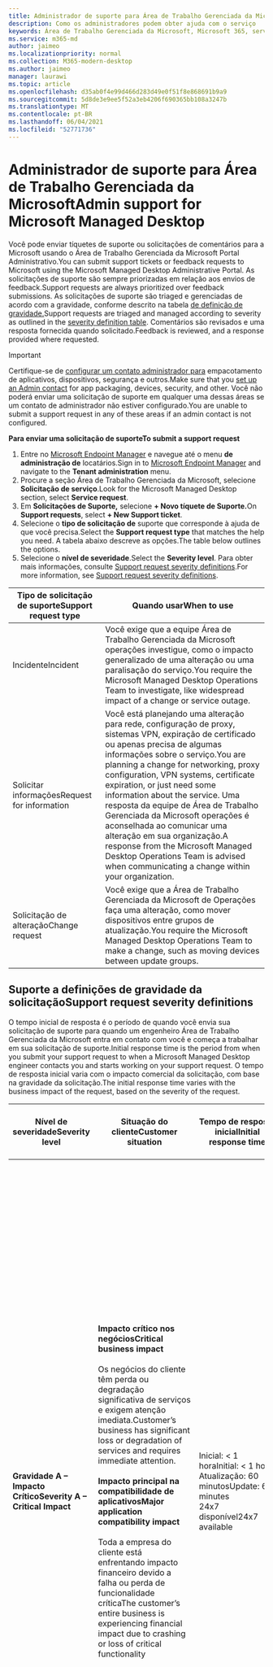 ```yaml
---
title: Administrador de suporte para Área de Trabalho Gerenciada da Microsoft
description: Como os administradores podem obter ajuda com o serviço
keywords: Área de Trabalho Gerenciada da Microsoft, Microsoft 365, serviço, documentação
ms.service: m365-md
author: jaimeo
ms.localizationpriority: normal
ms.collection: M365-modern-desktop
ms.author: jaimeo
manager: laurawi
ms.topic: article
ms.openlocfilehash: d35ab0f4e99d466d283d49e0f51f8e868691b9a9
ms.sourcegitcommit: 5d8de3e9ee5f52a3eb4206f690365bb108a3247b
ms.translationtype: MT
ms.contentlocale: pt-BR
ms.lasthandoff: 06/04/2021
ms.locfileid: "52771736"
---
```

# <a name="admin-support-for-microsoft-managed-desktop"></a><span data-ttu-id="16293-104">Administrador de suporte para Área de Trabalho Gerenciada da Microsoft</span><span class="sxs-lookup"><span data-stu-id="16293-104">Admin support for Microsoft Managed Desktop</span></span>

<span data-ttu-id="16293-105">Você pode enviar tíquetes de suporte ou solicitações de comentários para a Microsoft usando o Área de Trabalho Gerenciada da Microsoft Portal Administrativo.</span><span class="sxs-lookup"><span data-stu-id="16293-105">You can submit support tickets or feedback requests to Microsoft using the Microsoft Managed Desktop Administrative Portal.</span></span> <span data-ttu-id="16293-106">As solicitações de suporte são sempre priorizadas em relação aos envios de feedback.</span><span class="sxs-lookup"><span data-stu-id="16293-106">Support requests are always prioritized over feedback submissions.</span></span> <span data-ttu-id="16293-107">As solicitações de suporte são triaged e gerenciadas de acordo com a gravidade, conforme descrito na tabela [de definição de gravidade.](#sev)</span><span class="sxs-lookup"><span data-stu-id="16293-107">Support requests are triaged and managed according to severity as outlined in the [severity definition table](#sev).</span></span> <span data-ttu-id="16293-108">Comentários são revisados e uma resposta fornecida quando solicitado.</span><span class="sxs-lookup"><span data-stu-id="16293-108">Feedback is reviewed, and a response provided where requested.</span></span> 

>[!IMPORTANT]
><span data-ttu-id="16293-109">Certifique-se de [configurar um contato administrador para](../get-started/add-admin-contacts.md) empacotamento de aplicativos, dispositivos, segurança e outros.</span><span class="sxs-lookup"><span data-stu-id="16293-109">Make sure that you [set up an Admin contact](../get-started/add-admin-contacts.md) for app packaging, devices, security, and other.</span></span> <span data-ttu-id="16293-110">Você não poderá enviar uma solicitação de suporte em qualquer uma dessas áreas se um contato de administrador não estiver configurado.</span><span class="sxs-lookup"><span data-stu-id="16293-110">You are unable to submit a support request in any of these areas if an admin contact is not configured.</span></span>

<span data-ttu-id="16293-111">**Para enviar uma solicitação de suporte**</span><span class="sxs-lookup"><span data-stu-id="16293-111">**To submit a support request**</span></span>
1. <span data-ttu-id="16293-112">Entre no [Microsoft Endpoint Manager](https://endpoint.microsoft.com/) e navegue até o menu **de administração de** locatários.</span><span class="sxs-lookup"><span data-stu-id="16293-112">Sign in to [Microsoft Endpoint Manager](https://endpoint.microsoft.com/) and navigate to the **Tenant administration** menu.</span></span>
2. <span data-ttu-id="16293-113">Procure a seção Área de Trabalho Gerenciada da Microsoft, selecione **Solicitação de serviço**.</span><span class="sxs-lookup"><span data-stu-id="16293-113">Look for the Microsoft Managed Desktop section, select **Service request**.</span></span>
3. <span data-ttu-id="16293-114">Em **Solicitações de Suporte,** selecione **+ Novo tíquete de Suporte.**</span><span class="sxs-lookup"><span data-stu-id="16293-114">On **Support requests**, select **+ New Support ticket**.</span></span>
4. <span data-ttu-id="16293-115">Selecione o **tipo de solicitação de** suporte que corresponde à ajuda de que você precisa.</span><span class="sxs-lookup"><span data-stu-id="16293-115">Select the **Support request type** that matches the help you need.</span></span> <span data-ttu-id="16293-116">A tabela abaixo descreve as opções.</span><span class="sxs-lookup"><span data-stu-id="16293-116">The table below outlines the options.</span></span> 
5. <span data-ttu-id="16293-117">Selecione o **nível de severidade**.</span><span class="sxs-lookup"><span data-stu-id="16293-117">Select the **Severity level**.</span></span> <span data-ttu-id="16293-118">Para obter mais informações, consulte [Support request severity definitions](#sev).</span><span class="sxs-lookup"><span data-stu-id="16293-118">For more information, see [Support request severity definitions](#sev).</span></span> 

<span data-ttu-id="16293-119">Tipo de solicitação de suporte</span><span class="sxs-lookup"><span data-stu-id="16293-119">Support request type</span></span> | <span data-ttu-id="16293-120">Quando usar</span><span class="sxs-lookup"><span data-stu-id="16293-120">When to use</span></span>
--- | ---
<span data-ttu-id="16293-121">Incidente</span><span class="sxs-lookup"><span data-stu-id="16293-121">Incident</span></span> | <span data-ttu-id="16293-122">Você exige que a equipe Área de Trabalho Gerenciada da Microsoft operações investigue, como o impacto generalizado de uma alteração ou uma paralisação do serviço.</span><span class="sxs-lookup"><span data-stu-id="16293-122">You require the Microsoft Managed Desktop Operations Team to investigate, like widespread impact of a change or service outage.</span></span>
<span data-ttu-id="16293-123">Solicitar informações</span><span class="sxs-lookup"><span data-stu-id="16293-123">Request for information</span></span> | <span data-ttu-id="16293-124">Você está planejando uma alteração para rede, configuração de proxy, sistemas VPN, expiração de certificado ou apenas precisa de algumas informações sobre o serviço.</span><span class="sxs-lookup"><span data-stu-id="16293-124">You are planning a change for networking, proxy configuration, VPN systems, certificate expiration, or just need some information about the service.</span></span> <span data-ttu-id="16293-125">Uma resposta da equipe de Área de Trabalho Gerenciada da Microsoft operações é aconselhada ao comunicar uma alteração em sua organização.</span><span class="sxs-lookup"><span data-stu-id="16293-125">A response from the Microsoft Managed Desktop Operations Team is advised when communicating a change within your organization.</span></span>
<span data-ttu-id="16293-126">Solicitação de alteração</span><span class="sxs-lookup"><span data-stu-id="16293-126">Change request</span></span> | <span data-ttu-id="16293-127">Você exige que a Área de Trabalho Gerenciada da Microsoft de Operações faça uma alteração, como mover dispositivos entre grupos de atualização.</span><span class="sxs-lookup"><span data-stu-id="16293-127">You require the Microsoft Managed Desktop Operations Team to make a change, such as moving devices between update groups.</span></span>

<span id="sev" />

## <a name="support-request-severity-definitions"></a><span data-ttu-id="16293-128">Suporte a definições de gravidade da solicitação</span><span class="sxs-lookup"><span data-stu-id="16293-128">Support request severity definitions</span></span>

<span data-ttu-id="16293-129">O tempo inicial de resposta é o período de quando você envia sua solicitação de suporte para quando um engenheiro Área de Trabalho Gerenciada da Microsoft entra em contato com você e começa a trabalhar em sua solicitação de suporte.</span><span class="sxs-lookup"><span data-stu-id="16293-129">Initial response time is the period from when you submit your support request to when a Microsoft Managed Desktop engineer contacts you and starts working on your support request.</span></span> <span data-ttu-id="16293-130">O tempo de resposta inicial varia com o impacto comercial da solicitação, com base na gravidade da solicitação.</span><span class="sxs-lookup"><span data-stu-id="16293-130">The initial response time varies with the business impact of the request, based on the severity of the request.</span></span>

<span data-ttu-id="16293-131">Nível de severidade</span><span class="sxs-lookup"><span data-stu-id="16293-131">Severity level</span></span>  | <span data-ttu-id="16293-132">Situação do cliente</span><span class="sxs-lookup"><span data-stu-id="16293-132">Customer situation</span></span> |  <span data-ttu-id="16293-133">Tempo de resposta inicial</span><span class="sxs-lookup"><span data-stu-id="16293-133">Initial response time</span></span>   | <span data-ttu-id="16293-134">Resposta esperada do cliente</span><span class="sxs-lookup"><span data-stu-id="16293-134">Expected customer response</span></span>
--- | --- | --- | ---
<span data-ttu-id="16293-135">**Gravidade A – Impacto Crítico**</span><span class="sxs-lookup"><span data-stu-id="16293-135">**Severity A – Critical Impact**</span></span> |  <span data-ttu-id="16293-136">**Impacto crítico nos negócios**</span><span class="sxs-lookup"><span data-stu-id="16293-136">**Critical business impact**</span></span><br><br><span data-ttu-id="16293-137">Os negócios do cliente têm perda ou degradação significativa de serviços e exigem atenção imediata.</span><span class="sxs-lookup"><span data-stu-id="16293-137">Customer’s business has significant loss or degradation of services and requires immediate attention.</span></span><br><br><span data-ttu-id="16293-138">**Impacto principal na compatibilidade de aplicativos**</span><span class="sxs-lookup"><span data-stu-id="16293-138">**Major application compatibility impact**</span></span><br><br><span data-ttu-id="16293-139">Toda a empresa do cliente está enfrentando impacto financeiro devido a falha ou perda de funcionalidade crítica</span><span class="sxs-lookup"><span data-stu-id="16293-139">The customer’s entire business is experiencing financial impact due to crashing or loss of critical functionality</span></span> | <span data-ttu-id="16293-140">Inicial: < 1 hora</span><span class="sxs-lookup"><span data-stu-id="16293-140">Initial: < 1 hour</span></span><br><span data-ttu-id="16293-141">Atualização: 60 minutos</span><span class="sxs-lookup"><span data-stu-id="16293-141">Update: 60 minutes</span></span><br><span data-ttu-id="16293-142">24x7 disponível</span><span class="sxs-lookup"><span data-stu-id="16293-142">24x7 available</span></span> | <span data-ttu-id="16293-143">Ao selecionar Severidade A, confirme se o problema tem um impacto comercial crítico, com perda grave e degradação dos serviços.</span><span class="sxs-lookup"><span data-stu-id="16293-143">When you select Severity A, you confirm that the issue has critical business impact, with severe loss and degradation of services.</span></span> <br><br><span data-ttu-id="16293-144">O problema exige uma resposta imediata e você se compromete com a operação 24x7 contínua todos os dias com a equipe da Microsoft até a resolução, caso contrário, a Microsoft poderá, a seu critério, diminuir a severidade para o nível B.</span><span class="sxs-lookup"><span data-stu-id="16293-144">The issue demands an immediate response, and you commit to continuous 24x7 operation every day with the Microsoft team until resolution, otherwise, Microsoft may at its discretion decrease the Severity to level B.</span></span><br><br> <span data-ttu-id="16293-145">Você também garante que a Microsoft tenha suas informações de contato precisas.</span><span class="sxs-lookup"><span data-stu-id="16293-145">You also ensure that Microsoft has your accurate contact information.</span></span> 
<span data-ttu-id="16293-146">**Severidade B – Impacto Moderado**</span><span class="sxs-lookup"><span data-stu-id="16293-146">**Severity B – Moderate Impact**</span></span> |  <span data-ttu-id="16293-147">**Impacto moderado nos negócios**</span><span class="sxs-lookup"><span data-stu-id="16293-147">**Moderate business impact**</span></span><br><br><span data-ttu-id="16293-148">Os negócios do cliente têm perda moderada ou degradação de serviços, mas o trabalho pode razoavelmente continuar de forma prejudicada.</span><span class="sxs-lookup"><span data-stu-id="16293-148">Customer’s business has moderate loss or degradation of services, but work can reasonably continue in an impaired manner.</span></span><br><br><span data-ttu-id="16293-149">**Impacto moderado na compatibilidade de aplicativos**</span><span class="sxs-lookup"><span data-stu-id="16293-149">**Moderate application compatibility impact**</span></span><br><br><span data-ttu-id="16293-150">Um grupo de negócios específico não é mais produtivo, devido ao comportamento de falha ou à perda da funcionalidade crítica.</span><span class="sxs-lookup"><span data-stu-id="16293-150">A specific business group is no longer productive, due to crashing behavior or loss of critical functionality.</span></span> |  <span data-ttu-id="16293-151">Inicial: < 4 horas</span><span class="sxs-lookup"><span data-stu-id="16293-151">Initial: < 4 hours</span></span><br><span data-ttu-id="16293-152">Atualização: 12 horas</span><span class="sxs-lookup"><span data-stu-id="16293-152">Update: 12 hours</span></span><br><span data-ttu-id="16293-153">Horário comercial (24x7 disponível)</span><span class="sxs-lookup"><span data-stu-id="16293-153">Business hours (24x7 available)</span></span> | <span data-ttu-id="16293-154">Quando você seleciona Severidade B, confirma se o problema tem impacto moderado para sua empresa com perda e degradação de serviços, mas as soluções alternativas permitem continuidade de negócios razoável, embora temporária.</span><span class="sxs-lookup"><span data-stu-id="16293-154">When you select Severity B, you confirm that the issue has moderate impact to your business with loss and degradation of services, but workarounds enable reasonable, albeit temporary, business continuity.</span></span> <br><br><span data-ttu-id="16293-155">O problema exige uma resposta urgente.</span><span class="sxs-lookup"><span data-stu-id="16293-155">The issue demands an urgent response.</span></span> <span data-ttu-id="16293-156">Se você escolher 24x7 ao enviar a solicitação de suporte, você se compromete a uma operação contínua 24x7 todos os dias com a equipe da Microsoft até a resolução, caso contrário, a Microsoft poderá, a seu critério, diminuir a gravidade para o nível C. Se você escolher o suporte de horário comercial ao enviar um incidente de Severidade B, a Microsoft entrará em contato somente durante o horário comercial.</span><span class="sxs-lookup"><span data-stu-id="16293-156">If you chose 24x7 when you submit the support request, you commit to a continuous 24x7 operation every day with the Microsoft team until resolution, otherwise, Microsoft might at its discretion decrease the severity to level C. If you chose business-hours support when you submit a Severity B incident, Microsoft will contact you during business hours only.</span></span><br><br><span data-ttu-id="16293-157">Você também garante que a Microsoft tenha suas informações de contato precisas.</span><span class="sxs-lookup"><span data-stu-id="16293-157">You also ensure that Microsoft has your accurate contact information.</span></span>
<span data-ttu-id="16293-158">**Gravidade C – Impacto Mínimo**</span><span class="sxs-lookup"><span data-stu-id="16293-158">**Severity C – Minimal Impact**</span></span> |   <span data-ttu-id="16293-159">**Impacto mínimo nos negócios**</span><span class="sxs-lookup"><span data-stu-id="16293-159">**Minimum business impact**</span></span><br><br> <span data-ttu-id="16293-160">Os negócios do cliente estão funcionando com pequenos impedimentos de serviços.</span><span class="sxs-lookup"><span data-stu-id="16293-160">Customer’s business is functioning with minor impediments of services.</span></span><br><br><span data-ttu-id="16293-161">**Impacto secundário na compatibilidade do aplicativo**</span><span class="sxs-lookup"><span data-stu-id="16293-161">**Minor application compatibility impact**</span></span><br><br><span data-ttu-id="16293-162">Usuários potencialmente não relacionados têm pequenos problemas de compatibilidade que não impedem a produtividade</span><span class="sxs-lookup"><span data-stu-id="16293-162">Potentially unrelated users experience minor compatibility issues that do not prevent productivity</span></span> |    <span data-ttu-id="16293-163">Inicial: < 8 horas</span><span class="sxs-lookup"><span data-stu-id="16293-163">Initial: < 8 hours</span></span><br><span data-ttu-id="16293-164">Atualização: 24 horas</span><span class="sxs-lookup"><span data-stu-id="16293-164">Update: 24 hours</span></span><br><span data-ttu-id="16293-165">Horário comercial</span><span class="sxs-lookup"><span data-stu-id="16293-165">Business hours</span></span>  | <span data-ttu-id="16293-166">Ao selecionar Severidade C, confirme se o problema tem impacto mínimo para sua empresa com um pequeno impedimento de serviço.</span><span class="sxs-lookup"><span data-stu-id="16293-166">When you select Severity C, you confirm that the issue has minimum impact to your business with minor impediment of service.</span></span><br><br><span data-ttu-id="16293-167">Para um incidente de Severidade C, a Microsoft entrará em contato somente durante o horário comercial.</span><span class="sxs-lookup"><span data-stu-id="16293-167">For a Severity C incident, Microsoft will contact you during business hours only.</span></span><br><br><span data-ttu-id="16293-168">Você também garante que a Microsoft tenha suas informações de contato precisas</span><span class="sxs-lookup"><span data-stu-id="16293-168">You also ensure that Microsoft has your accurate contact information</span></span>

<span data-ttu-id="16293-169">Mais detalhes:</span><span class="sxs-lookup"><span data-stu-id="16293-169">More details:</span></span>
- <span data-ttu-id="16293-170">**Idiomas de suporte** - Todo o suporte é fornecido em inglês.</span><span class="sxs-lookup"><span data-stu-id="16293-170">**Support languages** - All support is provided in English.</span></span>
- <span data-ttu-id="16293-171">**Alterações no** nível de gravidade – a Microsoft pode rebaixar o nível de gravidade se o cliente não conseguir fornecer recursos ou respostas adequados para permitir que a Microsoft continue com os esforços de resolução de problemas.</span><span class="sxs-lookup"><span data-stu-id="16293-171">**Severity level changes** - Microsoft may downgrade the severity level if the customer is not able to provide adequate resources or responses to enable Microsoft to continue with problem resolution efforts.</span></span> 
- <span data-ttu-id="16293-172">**Horário comercial** - Para a maioria dos países, o horário comercial é das 9:00 às 17:00, horário padrão do Pacífico.</span><span class="sxs-lookup"><span data-stu-id="16293-172">**Business hours** - For most countries, business hours are from 9:00 AM to 5:00 PM, Pacific Standard Time.</span></span>
- <span data-ttu-id="16293-173">**Compatibilidade** de aplicativos - Para que um problema de compatibilidade de aplicativo seja considerado, deve haver um erro reprodutível, da mesma versão do aplicativo, entre a versão anterior e atual do Windows ou Office.</span><span class="sxs-lookup"><span data-stu-id="16293-173">**Application compatibility** - For an application compatibility issue to be considered, there must be a reproducible error, of the same version of the application, between the previous and current version of Windows or Office.</span></span> <span data-ttu-id="16293-174">Para resolver problemas de compatibilidade de aplicativos, a Microsoft requer um ponto de contato do cliente para trabalhar.</span><span class="sxs-lookup"><span data-stu-id="16293-174">To resolve application compatibility issues, Microsoft requires a customer point of contact to work with.</span></span> <span data-ttu-id="16293-175">O indivíduo deve trabalhar diretamente com nossa equipe do Fast Track para investigar e resolver o problema.</span><span class="sxs-lookup"><span data-stu-id="16293-175">The individual must work directly with our Fast Track team to investigate and resolve the issue.</span></span>
- <span data-ttu-id="16293-176">**Tempo de resposta do cliente** Se um cliente não conseguir atender aos requisitos de resposta esperados, a Microsoft rebaixará a solicitação por um nível de gravidade, para um mínimo de Severidade C. Se um cliente não responder às solicitações de ação, a Microsoft reduzirá e fechará a solicitação de suporte dentro de 48 horas após a última solicitação.</span><span class="sxs-lookup"><span data-stu-id="16293-176">**Customer response time** If a customer is unable to meet the expected response requirements, Microsoft will downgrade the request by one severity level, to a minimum of Severity C. If a customer is unresponsive to requests for action, Microsoft will mitigate and close the support request within 48 hours of the last request.</span></span>

## <a name="provide-feedback"></a><span data-ttu-id="16293-177">Faça comentários</span><span class="sxs-lookup"><span data-stu-id="16293-177">Provide feedback</span></span>

<span data-ttu-id="16293-178">Agradecemos seus comentários e o usamos para melhorar a experiência de suporte do administrador.</span><span class="sxs-lookup"><span data-stu-id="16293-178">We appreciate your feedback and use it to improve the admin support experience.</span></span>

<span data-ttu-id="16293-179">Depois que um tíquete está no estado **Mitigado** ou **Resolvido,** você pode compartilhar seus comentários sobre sua experiência com esse problema específico.</span><span class="sxs-lookup"><span data-stu-id="16293-179">Once a ticket is in the **Mitigated** or **Resolved** state, you can share your feedback on your experience with that particular issue.</span></span> <span data-ttu-id="16293-180">Para compartilhar comentários, acesse a página **Solicitações de** serviço no menu Solução de Problemas **+** suporte do portal MEM.</span><span class="sxs-lookup"><span data-stu-id="16293-180">To share feedback, go to the **Service requests** page in the **Troubleshooting + support** menu of the MEM portal.</span></span> <span data-ttu-id="16293-181">Selecione o tíquete específico.</span><span class="sxs-lookup"><span data-stu-id="16293-181">Select the specific ticket.</span></span> <span data-ttu-id="16293-182">Os detalhes do tíquete aparecerão no submenu do lado direito, selecione a guia **Comentários** e forneça as informações solicitadas.</span><span class="sxs-lookup"><span data-stu-id="16293-182">The ticket details will appear in the fly-in on the right side, select the **Feedback** tab, and provide the requested information.</span></span> <span data-ttu-id="16293-183">Tenha cuidado para não incluir informações pessoais no formulário de comentários.</span><span class="sxs-lookup"><span data-stu-id="16293-183">Be careful not to include any personal information in the feedback form.</span></span> <span data-ttu-id="16293-184">Para obter mais informações sobre privacidade, consulte a [Declaração de Privacidade da Microsoft.](https://privacy.microsoft.com/privacystatement)</span><span class="sxs-lookup"><span data-stu-id="16293-184">For more information about privacy, see the [Microsoft Privacy Statement](https://privacy.microsoft.com/privacystatement).</span></span>

![Formulário de feedback](../../media/feedback_form.png)



## <a name="more-resources"></a><span data-ttu-id="16293-186">Mais recursos</span><span class="sxs-lookup"><span data-stu-id="16293-186">More resources</span></span>
- <span data-ttu-id="16293-187">[Suporte do usuário para Área de Trabalho Gerenciada da Microsoft](end-user-support.md).</span><span class="sxs-lookup"><span data-stu-id="16293-187">[User support for Microsoft Managed Desktop](end-user-support.md).</span></span> 
- <span data-ttu-id="16293-188">[Suporte para Área de Trabalho Gerenciada da Microsoft](../service-description/support.md).</span><span class="sxs-lookup"><span data-stu-id="16293-188">[Support for Microsoft Managed Desktop](../service-description/support.md).</span></span> 
- <span data-ttu-id="16293-189">Se você já se inscreve no Área de Trabalho Gerenciada da Microsoft, poderá encontrar procedimentos detalhados, fluxos de processo, instruções de trabalho e perguntas frequentes no Guia de Administração do Área de Trabalho Gerenciada da Microsoft na página Recursos **Online** na seção **Área de Trabalho Gerenciada da Microsoft** do **menu** administração de locatários em [Microsoft Endpoint Manager](https://endpoint.microsoft.com/).</span><span class="sxs-lookup"><span data-stu-id="16293-189">If you already subscribe to Microsoft Managed Desktop, you can find detailed procedures, process flows, work instructions, and FAQs in the Microsoft Managed Desktop Admin Guide in the **Online resources** page under the **Microsoft Managed Desktop** section of the **Tenant administration** menu in [Microsoft Endpoint Manager](https://endpoint.microsoft.com/).</span></span>
